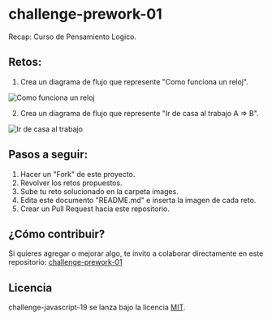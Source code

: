 # challenge-prework-01
Recap: Curso de Pensamiento Logico.

## Retos:

1. Crea un diagrama de flujo que represente "Como funciona un reloj".

![Como funciona un reloj](https://github.com/joethecoderr/challenge-prework-01/blob/master/images/funcionamiento_reloj%20(1).jpg)

2. Crea un diagrama de flujo que represente "Ir de casa al trabajo A => B".

![Ir de casa al trabajo](https://github.com/joethecoderr/challenge-prework-01/blob/master/images/casa-trabajo.jpg)

## Pasos a seguir:

1. Hacer un "Fork" de este proyecto.
2. Revolver los retos propuestos.
3. Sube tu reto solucionado en la carpeta images.
4. Edita este documento "README.md" e inserta la imagen de cada reto.
4. Crear un Pull Request hacia este repositorio.

## ¿Cómo contribuir?

Si quieres agregar o mejorar algo, te invito a colaborar directamente en este repositorio: [challenge-prework-01](https://github.com/platzimaster/challenge-prework-01/)

## Licencia

challenge-javascript-19 se lanza bajo la licencia [MIT](https://opensource.org/licenses/MIT).
